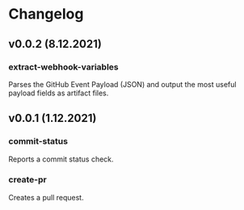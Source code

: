 # Changelog

## v0.0.2 (8.12.2021)

### extract-webhook-variables

Parses the GitHub Event Payload (JSON) and output the most useful payload fields as artifact files.

## v0.0.1 (1.12.2021)

### commit-status

Reports a commit status check.

### create-pr

Creates a pull request.
